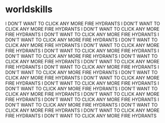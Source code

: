 # worldskills

I DON'T WANT TO CLICK ANY MORE FIRE HYDRANTS
I DON'T WANT TO CLICK ANY MORE FIRE HYDRANTS
I DON'T WANT TO CLICK ANY MORE FIRE HYDRANTS 
I DON'T WANT TO CLICK ANY MORE FIRE HYDRANTS
I DON'T WANT TO CLICK ANY MORE FIRE HYDRANTS
I DON'T WANT TO CLICK ANY MORE FIRE HYDRANTS 
I DON'T WANT TO CLICK ANY MORE FIRE HYDRANTS
I DON'T WANT TO CLICK ANY MORE FIRE HYDRANTS
I DON'T WANT TO CLICK ANY MORE FIRE HYDRANTS 
I DON'T WANT TO CLICK ANY MORE FIRE HYDRANTS
I DON'T WANT TO CLICK ANY MORE FIRE HYDRANTS
I DON'T WANT TO CLICK ANY MORE FIRE HYDRANTS 
I DON'T WANT TO CLICK ANY MORE FIRE HYDRANTS
I DON'T WANT TO CLICK ANY MORE FIRE HYDRANTS
I DON'T WANT TO CLICK ANY MORE FIRE HYDRANTS 
I DON'T WANT TO CLICK ANY MORE FIRE HYDRANTS
I DON'T WANT TO CLICK ANY MORE FIRE HYDRANTS
I DON'T WANT TO CLICK ANY MORE FIRE HYDRANTS 
I DON'T WANT TO CLICK ANY MORE FIRE HYDRANTS
I DON'T WANT TO CLICK ANY MORE FIRE HYDRANTS
I DON'T WANT TO CLICK ANY MORE FIRE HYDRANTS 
I DON'T WANT TO CLICK ANY MORE FIRE HYDRANTS
I DON'T WANT TO CLICK ANY MORE FIRE HYDRANTS
I DON'T WANT TO CLICK ANY MORE FIRE HYDRANTS 
